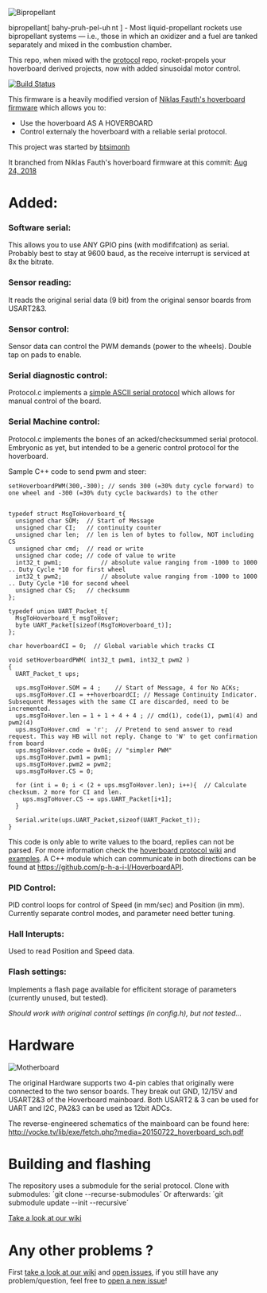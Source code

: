 ![Bipropellant](.github/logo.png)

bipropellant[ bahy-pruh-pel-uh nt ] - Most liquid-propellant rockets use bipropellant systems — i.e., those in which an oxidizer and a fuel are tanked separately and mixed in the combustion chamber.

This repo, when mixed with the [protocol](https://github.com/bipropellant/bipropellant-protocol) repo, rocket-propels your hoverboard derived projects, now with added sinusoidal motor control.

[![Build Status](https://travis-ci.com/bipropellant/bipropellant-hoverboard-firmware.svg?branch=master)](https://travis-ci.com/bipropellant/bipropellant-hoverboard-firmware)

This firmware is a heavily modified version of [Niklas Fauth's hoverboard firmware](https://github.com/NiklasFauth/hoverboard-firmware-hack) which allows you to:
 * Use the hoverboard AS A HOVERBOARD
 * Control externaly the hoverboard with a reliable serial protocol.

This project was started by [btsimonh](https://github.com/btsimonh)

It branched from Niklas Fauth's hoverboard firmware at this commit: [Aug 24, 2018](https://github.com/bipropellant/hoverboard-firmware/commit/28287b9acc53b68ff4dede0de61852188838da51)

# Added:

### Software serial:
This allows you to use ANY GPIO pins (with modififcation) as serial.  Probably best to stay at 9600 baud, as the receive interrupt is serviced at 8x the bitrate.

### Sensor reading:
It reads the original serial data (9 bit) from the original sensor boards from USART2&3.

### Sensor control:
Sensor data can control the PWM demands (power to the wheels).  Double tap on pads to enable.

### Serial diagnostic control:
Protocol.c implements a [simple ASCII serial protocol](https://github.com/bipropellant/hoverboard-firmware/wiki/Simple-ASCII-interface) which allows for manual control of the board.

### Serial Machine control:
Protocol.c implements the bones of an acked/checksummed serial protocol.  Embryonic as yet, but intended to be a generic control protocol for the hoverboard.

Sample C++ code to send pwm and steer:

` setHoverboardPWM(300,-300); // sends 300 (=30% duty cycle forward) to one wheel and -300 (=30% duty cycle backwards) to the other `
```

typedef struct MsgToHoverboard_t{
  unsigned char SOM;  // Start of Message
  unsigned char CI;   // continuity counter
  unsigned char len;  // len is len of bytes to follow, NOT including CS
  unsigned char cmd;  // read or write
  unsigned char code; // code of value to write
  int32_t pwm1;           // absolute value ranging from -1000 to 1000 .. Duty Cycle *10 for first wheel
  int32_t pwm2;           // absolute value ranging from -1000 to 1000 .. Duty Cycle *10 for second wheel
  unsigned char CS;   // checksumm
};

typedef union UART_Packet_t{
  MsgToHoverboard_t msgToHover;
  byte UART_Packet[sizeof(MsgToHoverboard_t)];
};

char hoverboardCI = 0;  // Global variable which tracks CI

void setHoverboardPWM( int32_t pwm1, int32_t pwm2 )
{
  UART_Packet_t ups;

  ups.msgToHover.SOM = 4 ;    // Start of Message, 4 for No ACKs;
  ups.msgToHover.CI = ++hoverboardCI; // Message Continuity Indicator. Subsequent Messages with the same CI are discarded, need to be incremented.
  ups.msgToHover.len = 1 + 1 + 4 + 4 ; // cmd(1), code(1), pwm1(4) and pwm2(4)
  ups.msgToHover.cmd  = 'r';  // Pretend to send answer to read request. This way HB will not reply. Change to 'W' to get confirmation from board
  ups.msgToHover.code = 0x0E; // "simpler PWM"
  ups.msgToHover.pwm1 = pwm1;
  ups.msgToHover.pwm2 = pwm2;
  ups.msgToHover.CS = 0;

  for (int i = 0; i < (2 + ups.msgToHover.len); i++){  // Calculate checksum. 2 more for CI and len.
    ups.msgToHover.CS -= ups.UART_Packet[i+1];
  }

  Serial.write(ups.UART_Packet,sizeof(UART_Packet_t));
}
```
This code is only able to write values to the board, replies can not be parsed. For more information check the [hoverboard protocol wiki](https://github.com/bipropellant/bipropellant-protocol/wiki) and [examples](https://github.com/bipropellant/bipropellant-protocol/tree/master/examples).
A C++ module which can communicate in both directions can be found at https://github.com/p-h-a-i-l/HoverboardAPI.

### PID Control:
PID control loops for control of Speed (in mm/sec) and Position (in mm).  Currently separate control modes, and parameter need better tuning.

### Hall Interupts:
Used to read Position and Speed data.

### Flash settings:
Implements a flash page available for efficitent storage of parameters (currently unused, but tested).

*Should work with original control settings (in config.h), but not tested...*

# Hardware
![Motherboard](.github/pinout.png)

The original Hardware supports two 4-pin cables that originally were connected to the two sensor boards. They break out GND, 12/15V and USART2&3 of the Hoverboard mainboard.
Both USART2 & 3 can be used for UART and I2C, PA2&3 can be used as 12bit ADCs.

The reverse-engineered schematics of the mainboard can be found here:
http://vocke.tv/lib/exe/fetch.php?media=20150722_hoverboard_sch.pdf


# Building and flashing
The repository uses a submodule for the serial protocol.
Clone with submodules: ´git clone --recurse-submodules´
Or afterwards: ´git submodule update --init --recursive´

[Take a look at our wiki](https://github.com/bipropellant/hoverboard-firmware/wiki/Building-and-flashing)


# Any other problems ?
First [take a look at our wiki](https://github.com/bipropellant/hoverboard-firmware/wiki) and [open issues](https://github.com/bipropellant/hoverboard-firmware/issues), if you still have any problem/question, feel free to [open a new issue](https://github.com/bipropellant/hoverboard-firmware/issues/new)!

